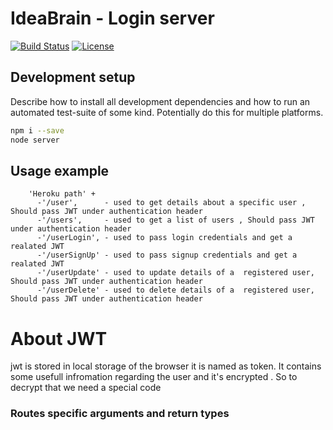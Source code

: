 # IdeaBrain - Login server
 
[![Build Status](https://travis-ci.org/joemccann/dillinger.svg?branch=master)](https://travis-ci.org/joemccann/dillinger)   [![License](https://img.shields.io/badge/color-Beerware-blue.svg)](https://en.wikipedia.org/wiki/Beerware) 


## Development setup

Describe how to install all development dependencies and how to run an automated test-suite of some kind. Potentially do this for multiple platforms.



```sh
npm i --save
node server
```


## Usage example

        'Heroku path' + 
          -'/user',      - used to get details about a specific user , Should pass JWT under authentication header
          -'/users',     - used to get a list of users , Should pass JWT under authentication header 
          -'/userLogin', - used to pass login credentials and get a realated JWT 
          -'/userSignUp' - used to pass signup credentials and get a realated JWT 
          -'/userUpdate' - used to update details of a  registered user, Should pass JWT under authentication header
          -'/userDelete' - used to delete details of a  registered user, Should pass JWT under authentication header

# About JWT 

jwt is stored in local storage of the browser it is named  as token. It contains some usefull infromation regarding the user and it's encrypted . So to decrypt that we need a special code 


### Routes specific arguments and return types





